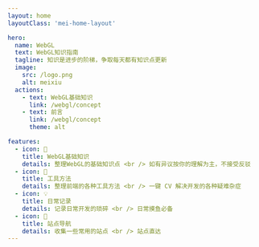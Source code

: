 ```yaml
---
layout: home
layoutClass: 'mei-home-layout'

hero:
  name: WebGL
  text: WebGL知识指南
  tagline: 知识是进步的阶梯，争取每天都有知识点更新
  image:
    src: /logo.png
    alt: meixiu
  actions:
    - text: WebGL基础知识
      link: /webgl/concept
    - text: 前言
      link: /webgl/concept
      theme: alt

features:
  - icon: 📖
    title: WebGL基础知识
    details: 整理WebGL的基础知识点 <br /> 如有异议按你的理解为主，不接受反驳
  - icon: 🧰
    title: 工具方法
    details: 整理前端的各种工具方法 <br /> 一键 CV 解决开发的各种疑难杂症
  - icon: 💡
    title: 日常记录
    details: 记录日常开发的琐碎 <br /> 日常摸鱼必备
  - icon: 🚀
    title: 站点导航
    details: 收集一些常用的站点 <br /> 站点直达
---
```


<style>

.mei-home-layout .VPHomeHero .name .clip{
  background:linear-gradient(120deg, #10b981 20%, #facc15);
  background-clip:text;
  -webkit-text-fill-color:transparent;
}  
.mei-home-layout .image-src:hover {
  transform: translate(-50%, -50%) rotate(666turn);
  transition: transform 59s 1s cubic-bezier(0.3, 0, 0.8, 1);
}

.mei-home-layout .details small {
  opacity: 0.8;
}
</style>
